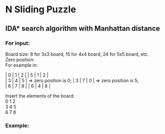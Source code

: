 # N Sliding Puzzle
## IDA* search algorithm with Manhattan distance

### For input:
Board size: 8 for 3x3 board, 15 for 4x4 board, 24 for 5x5 board, etc.<br/>
Zero position: <br/>
For example in:<br/>
                       
| 0 | 1 | 2 |                           | 5 | 1 | 2 | <br/>
| 3 | 4 | 5 |  => zero position is 0;   | 3 | 7 | 0 |  => zero position is 5; <br/>
| 6 | 7 | 8 |                           | 6 | 4 | 8 | <br/>
       
Insert the elements of the board: <br/>
0 1 2 <br/>
3 4 5 <br/>
6 7 8 <br/>

### Example:

